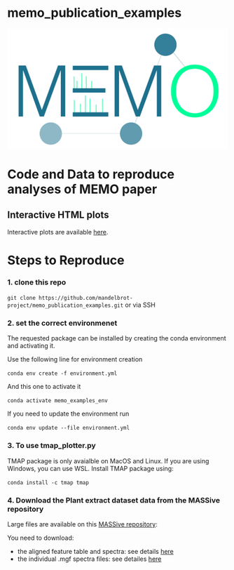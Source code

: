 # memo_publication_examples

![memo_logo](docs/memo_logo.jpg)

# Code and Data to reproduce analyses of MEMO paper

## Interactive HTML plots
Interactive plots are available [here](https://mandelbrot-project.github.io/memo_publication_examples/).

# Steps to Reproduce

### 1.  clone this repo

`git clone https://github.com/mandelbrot-project/memo_publication_examples.git`
or via SSH

### 2.  set the correct environmenet

The requested package can be installed by creating the conda environment and activating it.

Use the following line for environment creation 

`conda env create -f environment.yml`

And this one to activate it 

`conda activate memo_examples_env`

If you need to update the environment run 

`conda env update --file environment.yml`

### 3. To use tmap_plotter.py

TMAP package is only avaialble on MacOS and Linux. If you are using Windows, you can use WSL.
Install TMAP package using:

`conda install -c tmap tmap`

### 4. Download the Plant extract dataset data from the MASSive repository

Large files are available on this [MASSive repository](https://massive.ucsd.edu/ProteoSAFe/dataset_files.jsp?task=b753bf1e39cb4875bdf3b786e747bc15#%7B%22table_sort_history%22%3A%22main.collection_dsc%22%2C%22main.collection_input%22%3A%22other%7C%7CEXACT%22%7D):

You need to download:
- the aligned feature table and spectra: see details [here](https://github.com/mandelbrot-project/memo_publication_examples/tree/main/01_input_data/03_plant_extract_dataset/aligned_feat_table_and_spectra)
- the individual .mgf spectra files: see detailes [here](https://github.com/mandelbrot-project/memo_publication_examples/tree/main/01_input_data/03_plant_extract_dataset/individual_mgf_files)
